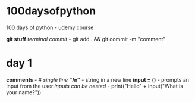 # 100daysofpython

100 days of python - udemy course

**git stuff** 
 *terminal commit* - git add . && git commit -m "comment"
# day 1

**comments** - # *single line*
**"/n"** - string in a new line
**input = ()** - prompts an input from the user
   *inputs can be nested* - print("Hello" + input("What is your name?"))